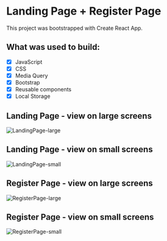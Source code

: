 # Landing Page + Register Page

This project was bootstrapped with Create React App.

## What was used to build:

- [x] JavaScript
- [x] CSS
- [x] Media Query
- [x] Bootstrap
- [x] Reusable components
- [x] Local Storage
##
## Landing Page - view on large screens
 
![LandingPage-large](https://user-images.githubusercontent.com/88293904/156934141-cda1106a-2358-4f86-9525-9c1388be5593.gif)
##
## Landing Page - view on small screens

![LandingPage-small](https://user-images.githubusercontent.com/88293904/156934148-81f64ccd-9894-4c8a-82c4-db4f47a532d3.gif)
##
## Register Page - view on large screens

![RegisterPage-large](https://user-images.githubusercontent.com/88293904/156934974-e789cfb7-188f-4556-9e07-df05bd53298a.gif)
##
## Register Page - view on small screens

![RegisterPage-small](https://user-images.githubusercontent.com/88293904/156934773-1845016e-678a-403a-a0e3-aaf3874f7f05.gif)


